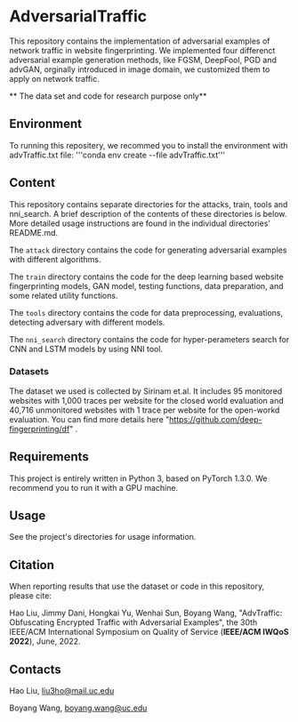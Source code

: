 # AdversarialTraffic

This repository contains the implementation of adversarial examples of network traffic in website fingerprinting. We implemented four differenct adversarial example generation methods, like FGSM, DeepFool, PGD and advGAN, orginally introduced in image domain, we customized them to apply on network traffic.

** The data set and code for research purpose only**

## Environment
To running this repositery, we recommed you to install the environment with advTraffic.txt file:
'''conda env create --file advTraffic.txt'''


## Content

This repository contains separate directories for the attacks, train, tools and nni_search. A brief description of the contents of these directories is below.  More detailed usage instructions are found in the individual directories' README.md.

The ```attack``` directory contains the code for generating adversarial examples with different algorithms.

The ```train``` directory contains the code for the deep learning based website fingerprinting models, GAN model, testing functions, data preparation, and some related utility functions.

The ```tools``` directory contains the code for data preprocessing, evaluations,  detecting adversary with different models.

The ```nni_search``` directory contains the code for hyper-perameters search for CNN and LSTM models by using NNI tool.


### Datasets

The dataset we used is collected by Sirinam et.al. It includes 95 monitored websites with 1,000 traces per website for the closed world evaluation and 40,716 unmonitored websites with 1 trace per website for the open-workd evaluation. You can find more details here "https://github.com/deep-fingerprinting/df" .


## Requirements

This project is entirely written in Python 3, based on PyTorch 1.3.0. We recommend you to run it with a GPU machine.


## Usage

See the project's directories for usage information.

## Citation
When reporting results that use the dataset or code in this repository, please cite:

Hao Liu, Jimmy Dani, Hongkai Yu, Wenhai Sun, Boyang Wang, "AdvTraffic: Obfuscating Encrypted Traffic with
Adversarial Examples", the 30th IEEE/ACM International Symposium on Quality of Service (**IEEE/ACM IWQoS 2022**), June, 2022.

## Contacts
Hao Liu, liu3ho@mail.uc.edu

Boyang Wang, boyang.wang@uc.edu

